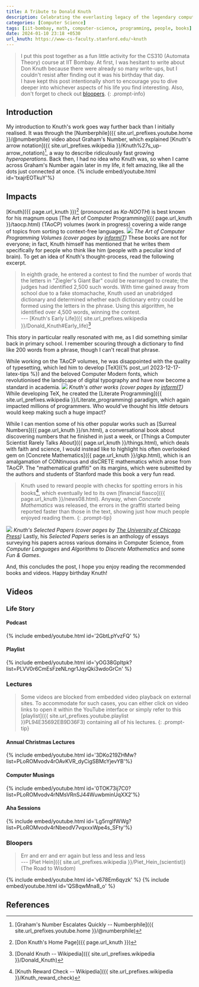 ```yaml
---
title: A Tribute to Donald Knuth
description: Celebrating the everlasting legacy of the legendary computer scientist
categories: [Computer Science]
tags: [iit-bombay, math, computer-science, programming, people, books]
date: 2024-01-10 23:18 +0530
url_knuth: https://www-cs-faculty.stanford.edu/~knuth
---
```

> I put this post together as a fun little activity for the CS310 (Automata Theory) course at IIT Bombay.
At first, I was hesitant to write about Don Knuth because there were already so many write-ups, but I couldn't resist after finding out it was his birthday that day.\
I have kept this post intentionally short to encourage you to dive deeper into whichever aspects of his life you find interesting. Also, don't forget to check out [bloopers](#bloopers).
{: .prompt-info}
## Introduction
My introduction to Knuth's work goes way further back than I initially realised. It was through the [Numberphile]({{ site.url_prefixes.youtube.home }}/@numberphile) video about Graham's Number, which explained [Knuth's arrow notation]({{ site.url_prefixes.wikipedia }}/Knuth%27s_up-arrow_notation)[^grahamsnumber], a way to describe ridiculously fast growing _hyperoperations_. Back then, I had no idea who Knuth was, so when I came across Graham's Number again later in my life, it felt amazing, like all the dots just connected at once.
{% include embed/youtube.html id='txajrEOTkuY'%}

## Impacts
[Knuth]({{ page.url_knuth }})[^homepage] (pronounced as _Ka-NOOTH_) is best known for his magnum opus [The Art of Computer Programming]({{ page.url_knuth }}/taocp.html) (TAoCP) volumes (work in progress) covering a wide range of topics from sorting to context-free languages. 
![](/knuth-books-taocp.jpg)
_The Art of Computer Programming Volumes (cover pages by [informIT](https://www.informit.com/search/index.aspx?query=donald+knuth))_
These books are not for everyone; in fact, Knuth himself has mentioned that he writes them specifically for people who think like him (people with a peculiar kind of brain). To get an idea of Knuth's thought-process, read the following excerpt.
> In eighth grade, he entered a contest to find the number of words that the letters in "Ziegler's Giant Bar" could be rearranged to create; the judges had identified 2,500 such words. With time gained away from school due to a fake stomachache, Knuth used an unabridged dictionary and determined whether each dictionary entry could be formed using the letters in the phrase. Using this algorithm, he identified over 4,500 words, winning the contest.\
--- [Knuth's Early Life]({{ site.url_prefixes.wikipedia }}/Donald_Knuth#Early_life)[^wiki]

This story in particular really resonated with me, as I did something similar back in primary school.
I remember scouring through a dictionary to find like 200 words from a phrase, though I can't recall that phrase.

While working on the TAoCP volumes, he was disappointed with the quality of typesetting, which led him to develop [TeX]({% post_url 2023-12-17-latex-tips %}) and the beloved Computer Modern fonts, which revolutionised the landscape of digital typography and have now become a standard in academia.
![](/knuth-books-miscellaneous.jpg)
_Knuth's other works (cover pages by [informIT](https://www.informit.com/search/index.aspx?query=donald+knuth))_
While developing TeX, he created the [Literate Programming]({{ site.url_prefixes.wikipedia }}/Literate_programming) paradigm, which again impacted millions of programmers.
Who would've thought his _little_ detours would keep making such a huge impact?
 
While I can mention some of his other popular works such as [Surreal Numbers]({{ page.url_knuth }}/sn.html), a conversational book about discovering numbers that he finished in just a week, or [Things a Computer Scientist Rarely Talks About]({{ page.url_knuth }}/things.html), which deals with faith and science, I would instead like to highlight his often overlooked gem on [Concrete Mathematics]({{ page.url_knuth }}/gkp.html), which is an amalgamation of CONtinuous and disCRETE mathematics which arose from TAoCP. The "mathematical graffiti" on its margins, which were submitted by the authors and students of Stanford made this book a very fun read.
> Knuth used to reward people with checks for spotting errors in his books[^rewardchecks], which eventually led to its own [financial fiasco]({{ page.url_knuth }}/news08.html). Anyway, when _Concrete Mathematics_ was released, the errors in the graffiti started being reported faster than those in the text, showing just how much people enjoyed reading them.
{: .prompt-tip}

![](/knuth-series-selected-papers.jpg)
_Knuth's Selected Papers (cover pages by [The University of Chicago Press](https://press.uchicago.edu/ucp/books/author/K/D/au5294038.html))_
Lastly, his _Selected Papers_ series is an anthology of essays surveying his papers across various domains in Computer Science, from _Computer Languages_ and _Algorithms_ to _Discrete Mathematics_ and some _Fun & Games_.

And, this concludes the post, I hope you enjoy reading the recommended books and videos. Happy birthday Knuth!

## Videos
### Life Story
#### Podcast
{% include embed/youtube.html id='2GbtLpYvzFQ' %}
#### Playlist
{% include embed/youtube.html id='yOG38GpItpk?list=PLVV0r6CmEsFzeNLngr1JqyQki3wdoGrCn' %}
### Lectures
> Some videos are blocked from embedded video playback on external sites. To accommodate for such cases, you can either click on video links to open it within the YouTube interface or simply refer to this [playlist]({{ site.url_prefixes.youtube.playlist }}PL94E35692EB9D36F3) containing all of his lectures.
{: .prompt-tip}

#### Annual Christmas Lectures 
{% include embed/youtube.html id='3DKo219ZHMw?list=PLoROMvodv4rOAvKVR_dyCigSBMcYjevYB'%}
#### Computer Musings
{% include embed/youtube.html id='0TOK73ij7C0?list=PLoROMvodv4rNMsVRnSJ44WuwbminUqXX2'%}
#### Aha Sessions
{% include embed/youtube.html id='Lg5rrgIfWWg?list=PLoROMvodv4rNbeodV7vqxxxWpe4s_SFty'%}
### Bloopers
> Err and err and err again but less and less and less\
--- [Piet Hein]({{ site.url_prefixes.wikipedia }}/Piet_Hein_(scientist)) (The Road to Wisdom)

{% include embed/youtube.html id='v678Em6qyzk' %}
{% include embed/youtube.html id='QS8qwMna8_o' %}

## References
[^grahamsnumber]: [Graham's Number Escalates Quickly -- Numberphile]({{ site.url_prefixes.youtube.home }}/@numberphile)
[^homepage]: [Don Knuth's Home Page]({{ page.url_knuth }})
[^wiki]: [Donald Knuth -- Wikipedia]({{ site.url_prefixes.wikipedia }}/Donald_Knuth)
[^rewardchecks]: [Knuth Reward Check -- Wikipedia]({{ site.url_prefixes.wikipedia }}/Knuth_reward_check)